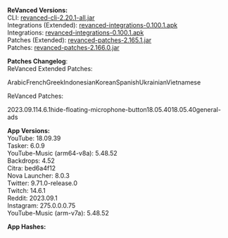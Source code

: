**ReVanced Versions:**  
CLI: [revanced-cli-2.20.1-all.jar](https://github.com/revanced/revanced-cli/releases/tag/v2.20.1)  
Integrations (Extended): [revanced-integrations-0.100.1.apk](https://github.com/inotia00/revanced-integrations/releases/tag/v0.100.1)  
Integrations: [revanced-integrations-0.100.1.apk](https://github.com/revanced/revanced-integrations/releases/tag/v0.100.1)  
Patches (Extended): [revanced-patches-2.165.1.jar](https://github.com/inotia00/revanced-patches/releases/tag/v2.165.1)  
Patches: [revanced-patches-2.166.0.jar](https://github.com/revanced/revanced-patches/releases/tag/v2.166.0)  

**Patches Changelog**:   
ReVanced Extended Patches:  

ArabicFrenchGreekIndonesianKoreanSpanishUkrainianVietnamese
  
ReVanced Patches:   

2023.09.114.6.1hide-floating-microphone-button18.05.4018.05.40general-ads
  
**App Versions:**  
YouTube: 18.09.39  
Tasker: 6.0.9  
YouTube-Music (arm64-v8a): 5.48.52  
Backdrops: 4.52  
Citra: bed6a4f12  
Nova Launcher: 8.0.3  
Twitter: 9.71.0-release.0  
Twitch: 14.6.1  
Reddit: 2023.09.1  
Instagram: 275.0.0.0.75  
YouTube-Music (arm-v7a): 5.48.52  

**App Hashes:**  
  
